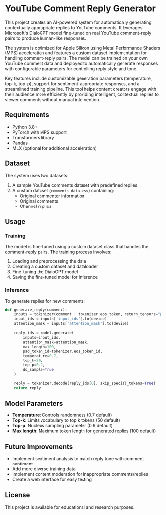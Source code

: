 # YouTube Comment Reply Generator

This project creates an AI-powered system for automatically generating contextually appropriate replies to YouTube comments. It leverages Microsoft's DialoGPT model fine-tuned on real YouTube comment-reply pairs to produce human-like responses.

The system is optimized for Apple Silicon using Metal Performance Shaders (MPS) acceleration and features a custom dataset implementation for handling comment-reply pairs. The model can be trained on your own YouTube comment data and deployed to automatically generate responses with configurable parameters for controlling reply style and tone.

Key features include customizable generation parameters (temperature, top-k, top-p), support for sentiment-appropriate responses, and a streamlined training pipeline. This tool helps content creators engage with their audience more efficiently by providing intelligent, contextual replies to viewer comments without manual intervention.

## Requirements

- Python 3.8+
- PyTorch with MPS support
- Transformers library
- Pandas
- MLX (optional for additional acceleration)

## Dataset

The system uses two datasets:
1. A sample YouTube comments dataset with predefined replies
2. A custom dataset (`comments_data.csv`) containing:
   - Original commenter information
   - Original comments
   - Channel replies

## Usage

### Training

The model is fine-tuned using a custom dataset class that handles the comment-reply pairs. The training process involves:

1. Loading and preprocessing the data
2. Creating a custom dataset and dataloader
3. Fine-tuning the DialoGPT model
4. Saving the fine-tuned model for inference

### Inference

To generate replies for new comments:

```python
def generate_reply(comment):
    inputs = tokenizer(comment + tokenizer.eos_token, return_tensors="pt", padding=True)
    input_ids = inputs['input_ids'].to(device)
    attention_mask = inputs['attention_mask'].to(device)
    
    reply_ids = model.generate(
        inputs=input_ids, 
        attention_mask=attention_mask, 
        max_length=100, 
        pad_token_id=tokenizer.eos_token_id, 
        temperature=0.7, 
        top_k=50, 
        top_p=0.9, 
        do_sample=True
    )

    reply = tokenizer.decode(reply_ids[0], skip_special_tokens=True)
    return reply
```

## Model Parameters

- **Temperature**: Controls randomness (0.7 default)
- **Top-k**: Limits vocabulary to top k tokens (50 default)
- **Top-p**: Nucleus sampling parameter (0.9 default)
- **Max length**: Maximum token length for generated replies (100 default)

## Future Improvements

- Implement sentiment analysis to match reply tone with comment sentiment
- Add more diverse training data
- Implement content moderation for inappropriate comments/replies
- Create a web interface for easy testing

## License

This project is available for educational and research purposes.
